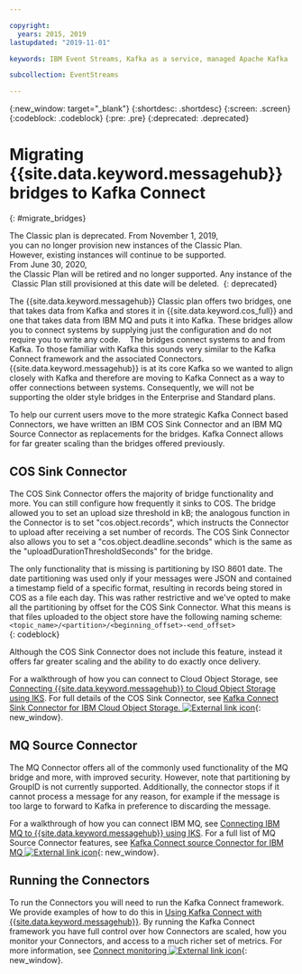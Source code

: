 ```yaml
---

copyright:
  years: 2015, 2019
lastupdated: "2019-11-01"

keywords: IBM Event Streams, Kafka as a service, managed Apache Kafka

subcollection: EventStreams

---
```


{:new_window: target="_blank"}
{:shortdesc: .shortdesc}
{:screen: .screen}
{:codeblock: .codeblock}
{:pre: .pre}
{:deprecated: .deprecated}

# Migrating {{site.data.keyword.messagehub}} bridges to Kafka Connect
{: #migrate_bridges}

The Classic plan is deprecated. From November 1, 2019, you can no longer provision new instances of the Classic Plan. <br/>However, existing instances will continue to be supported.
From June 30, 2020, the Classic Plan will be retired and no longer supported. Any instance of the Classic Plan still provisioned at this date will be deleted. 
{: deprecated}

The {{site.data.keyword.messagehub}} Classic plan offers two bridges, one that takes data from Kafka and stores it in {{site.data.keyword.cos_full}} and one that takes data from IBM MQ and puts it into Kafka. These bridges allow you to connect systems by supplying just the configuration and do not require you to write any code. 
 
The bridges connect systems to and from Kafka. To those familiar with Kafka this sounds very similar to the Kafka Connect framework and the associated Connectors. {{site.data.keyword.messagehub}} is at its core Kafka so we wanted to align closely with Kafka and therefore are moving to Kafka Connect as a way to offer connections between systems. Consequently, we will not be supporting the older style bridges in the Enterprise and Standard plans.

To help our current users move to the more strategic Kafka Connect based Connectors, we have written an IBM COS Sink Connector and an IBM MQ Source Connector as replacements for the bridges. Kafka Connect allows for far greater scaling than the bridges offered previously. 

## COS Sink Connector
The COS Sink Connector offers the majority of bridge functionality and more. You can still configure how frequently it sinks to COS. The bridge allowed you to set an upload size threshold in kB; the analogous function in the Connector is to set "cos.object.records", which instructs the Connector to upload after receiving a set number of records. The COS Sink Connector also allows you to set a "cos.object.deadline.seconds" which is the same as the "uploadDurationThresholdSeconds" for the bridge. 

The only functionality that is missing is partitioning by ISO 8601 date. The date partitioning was used only if your messages were JSON and contained a timestamp field of a specific format, resulting in records being stored in COS as a file each day. This was rather restrictive and we've opted to make all the partitioning by offset for the COS Sink Connector. What this means is that files uploaded to the object store have the following naming scheme: 
 
<code>
&lt;topic_name&gt;/&lt;partition&gt;/&lt;beginning_offset&gt;-&lt;end_offset&gt;
</code>
{: codeblock} 

Although the COS Sink Connector does not include this feature, instead it offers far greater scaling and the ability to do exactly once delivery. 

For a walkthrough of how you can connect to Cloud Object Storage, see 
[Connecting {{site.data.keyword.messagehub}} to Cloud Object Storage using IKS](/docs/EventStreams?topic=EventStreams-cos_connector). For full details of the COS Sink Connector, see 
[Kafka Connect Sink Connector for IBM Cloud Object Storage. ![External link icon](../../icons/launch-glyph.svg "External link icon")](https://github.com/ibm-messaging/kafka-connect-ibmcos-sink){: new_window}.


## MQ Source Connector
The MQ Connector offers all of the commonly used functionality of the MQ bridge and more, with improved security. However, note that partitioning by GroupID is not currently supported. Additionally, the connector stops if it cannot process a message for any reason, for example if the message is too large to forward to Kafka in preference to discarding the message.

For a walkthrough of how you can connect IBM MQ, see 
[Connecting IBM MQ to {{site.data.keyword.messagehub}} using IKS](/docs/EventStreams?topic=EventStreams-mq_connector). For a full list of MQ Source Connector features, see [Kafka Connect source Connector for IBM MQ ![External link icon](../../icons/launch-glyph.svg "External link icon")](https://github.com/ibm-messaging/kafka-connect-mq-source){: new_window}.
 
## Running the Connectors
To run the Connectors you will need to run the Kafka Connect framework. We provide examples of how to do this in [Using Kafka Connect with {{site.data.keyword.messagehub}}](/docs/EventStreams?topic=EventStreams-kafka_connect). By running the Kafka Connect framework you have full control over how Connectors are scaled, how you monitor your Connectors, and access to a much richer set of metrics. For more information, see 
[Connect monitoring ![External link icon](../../icons/launch-glyph.svg "External link icon")](https://kafka.apache.org/documentation.html#connect_monitoring){: new_window}.
